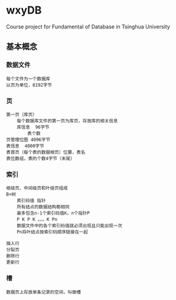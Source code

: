 # wxyDB
Course project for Fundamental of Database in Tsinghua University

## 基本概念
### 数据文件
    每个文件为一个数据库
    以页为单位，8192字节

### 页
    第一页（库页）
        每个数据库文件的第一页为库页，存放库的相关信息
        库信息  96字节
            表个数
    页管理位图 4096字节
    表信息  4000字节
    表首页（每个表的数据根页）位置，表名
    表位数组，表的个数4字节（末尾）

### 索引
    根级页、中间级页和叶级页组成
    B+树
        索引码值 指针
        所有结点的数据结构都相同
        最多包含n-1个索引码值K，n个指针P
        P K P K 。。。K Pn
        数据文件中的各个索引码值就必须出现且只能出现一次
        Pn将叶结点按索引码顺序链接在一起

    插入行
    分裂页
    删除行
    更新行
### 槽
    数据页上存放单条记录的空间，叫做槽


